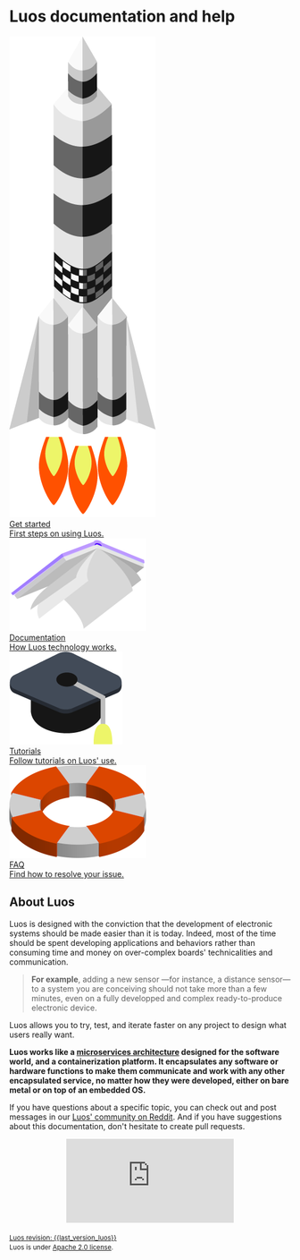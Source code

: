 # Luos documentation and help

<div class="cust_square_wrapper">
  <a href="/pages/get_started/get_started.html"><div class="cust_square">
    <div class=""><img class="cust_img_rot" style="" src="./_assets/img/landing/icon-rocket.png" /></div>
    <div class="cust_landing_title">Get started</div>
    <div class="cust_landing_text">First steps on using Luos.</div>  
  </div></a>
  <a href="/pages/luos-technology/luos_tech.html"><div class="cust_square">
    <div class="cust_landing_img"><img src="./_assets/img/landing/icon-docs.png" /></div>
    <div class="cust_landing_title">Documentation</div>
    <div class="cust_landing_text">How Luos technology works.</div>  
  </div></a>
  <a href="/pages/tutorials/tutorials.html"><div class="cust_square">
    <div class="cust_landing_img"><img src="./_assets/img/landing/icon-hat_school.png" /></div>
    <div class="cust_landing_title">Tutorials</div>
    <div class="cust_landing_text">Follow tutorials on Luos' use.</div>  
  </div></a>
  <a href="/pages/faq/faq.html"><div class="cust_square">
    <div class="cust_landing_img"><img src="./_assets/img/landing/icon-help.png" /></div>
    <div class="cust_landing_title">FAQ</div>
    <div class="cust_landing_text">Find how to resolve your issue.</div>  
  </div></a>
</div>


## About Luos

Luos is designed with the conviction that the development of electronic systems should be made easier than it is today. Indeed, most of the time should be spent developing applications and behaviors rather than consuming time and money on over-complex boards' technicalities and communication. 

> **For example**, adding a new sensor &mdash;for instance, a distance sensor&mdash; to a system you are conceiving should not take more than a few minutes, even on a fully developped and complex ready-to-produce electronic device. 

Luos allows you to try, test, and iterate faster on any project to design what users really want.

**Luos works like a <a href="https://en.wikipedia.org/wiki/Microservices" target="_blank">microservices architecture</a> designed for the software world, and a containerization platform. It encapsulates any software or hardware functions to make them communicate and work with any other encapsulated service, no matter how they were developed, either on bare metal or on top of an embedded OS.**


If you have questions about a specific topic, you can check out and post messages in our <a href="https://www.reddit.com/r/Luos/" target="_blank">Luos' community on Reddit</a>. And if you have suggestions about this documentation, don't hesitate to create pull requests.


<div align="center"><iframe class="cust_video" src="https://www.youtube.com/embed/xQe3z0M_FE8?feature=oembed" frameborder="0" allow="accelerometer; autoplay; encrypted-media; gyroscope; picture-in-picture" allowfullscreen></iframe><br /></div>

<small><a href="https://github.com/Luos-io/Luos" target="blank">Luos revision: {{last_version_luos}}</a><br />
Luos is under <a href="https://github.com/Luos-io/Luos/blob/master/LICENSE" target="_blank">Apache 2.0 license</a>.</small>
